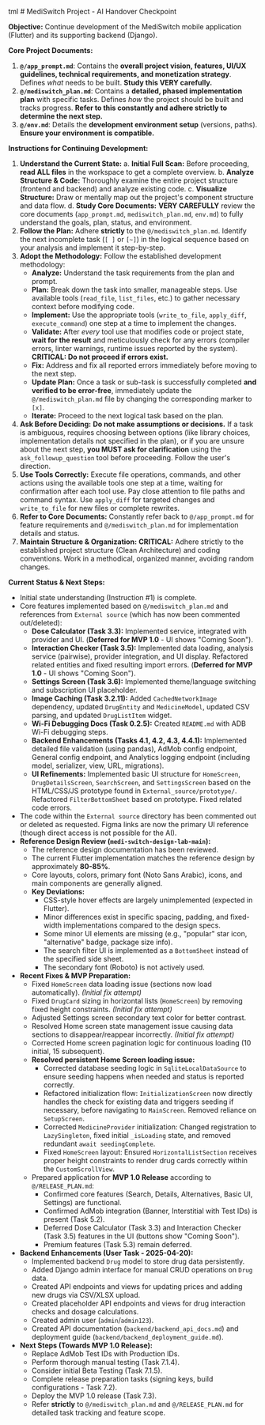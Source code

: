 tml # MediSwitch Project - AI Handover Checkpoint

**Objective:** Continue development of the MediSwitch mobile application (Flutter) and its supporting backend (Django).

**Core Project Documents:**

1.  **`@/app_prompt.md`**: Contains the **overall project vision, features, UI/UX guidelines, technical requirements, and monetization strategy**. Defines *what* needs to be built. **Study this VERY carefully.**
2.  **`@/mediswitch_plan.md`**: Contains a **detailed, phased implementation plan** with specific tasks. Defines *how* the project should be built and tracks progress. **Refer to this constantly and adhere strictly to determine the next step.**
3.  **`@/env.md`**: Details the **development environment setup** (versions, paths). **Ensure your environment is compatible.**

**Instructions for Continuing Development:**

1.  **Understand the Current State:**
    a.  **Initial Full Scan:** Before proceeding, **read ALL files** in the workspace to get a complete overview.
    b.  **Analyze Structure & Code:** Thoroughly examine the entire project structure (frontend and backend) and analyze existing code.
    c.  **Visualize Structure:** Draw or mentally map out the project's component structure and data flow.
    d.  **Study Core Documents:** **VERY CAREFULLY** review the core documents (`app_prompt.md`, `mediswitch_plan.md`, `env.md`) to fully understand the goals, plan, status, and environment.
2.  **Follow the Plan:** Adhere **strictly** to the `@/mediswitch_plan.md`. Identify the next incomplete task (`[ ]` or `[~]`) in the logical sequence based on your analysis and implement it step-by-step.
3.  **Adopt the Methodology:** Follow the established development methodology:
    *   **Analyze:** Understand the task requirements from the plan and prompt.
    *   **Plan:** Break down the task into smaller, manageable steps. Use available tools (`read_file`, `list_files`, etc.) to gather necessary context before modifying code.
    *   **Implement:** Use the appropriate tools (`write_to_file`, `apply_diff`, `execute_command`) one step at a time to implement the changes.
    *   **Validate:** After *every* tool use that modifies code or project state, **wait for the result** and meticulously check for any errors (compiler errors, linter warnings, runtime issues reported by the system). **CRITICAL: Do not proceed if errors exist.**
    *   **Fix:** Address and fix all reported errors immediately before moving to the next step.
    *   **Update Plan:** Once a task or sub-task is successfully completed **and verified to be error-free**, immediately update the `@/mediswitch_plan.md` file by changing the corresponding marker to `[x]`.
    *   **Iterate:** Proceed to the next logical task based on the plan.
4.  **Ask Before Deciding:** **Do not make assumptions or decisions.** If a task is ambiguous, requires choosing between options (like library choices, implementation details not specified in the plan), or if you are unsure about the next step, **you MUST ask for clarification** using the `ask_followup_question` tool before proceeding. Follow the user's direction.
5.  **Use Tools Correctly:** Execute file operations, commands, and other actions using the available tools one step at a time, waiting for confirmation after each tool use. Pay close attention to file paths and command syntax. Use `apply_diff` for targeted changes and `write_to_file` for new files or complete rewrites.
6.  **Refer to Core Documents:** Constantly refer back to `@/app_prompt.md` for feature requirements and `@/mediswitch_plan.md` for implementation details and status.
7.  **Maintain Structure & Organization:** **CRITICAL:** Adhere strictly to the established project structure (Clean Architecture) and coding conventions. Work in a methodical, organized manner, avoiding random changes.


**Current Status & Next Steps:**

*   Initial state understanding (Instruction #1) is complete.
*   Core features implemented based on `@/mediswitch_plan.md` and references from `External source` (which has now been commented out/deleted):
    *   **Dose Calculator (Task 3.3):** Implemented service, integrated with provider and UI. (**Deferred for MVP 1.0** - UI shows "Coming Soon").
    *   **Interaction Checker (Task 3.5):** Implemented data loading, analysis service (pairwise), provider integration, and UI display. Refactored related entities and fixed resulting import errors. (**Deferred for MVP 1.0** - UI shows "Coming Soon").
    *   **Settings Screen (Task 3.6):** Implemented theme/language switching and subscription UI placeholder.
    *   **Image Caching (Task 3.2.11):** Added `CachedNetworkImage` dependency, updated `DrugEntity` and `MedicineModel`, updated CSV parsing, and updated `DrugListItem` widget.
    *   **Wi-Fi Debugging Docs (Task 0.2.5):** Created `README.md` with ADB Wi-Fi debugging steps.
    *   **Backend Enhancements (Tasks 4.1, 4.2, 4.3, 4.4.1):** Implemented detailed file validation (using pandas), AdMob config endpoint, General config endpoint, and Analytics logging endpoint (including model, serializer, view, URL, migrations).
    *   **UI Refinements:** Implemented basic UI structure for `HomeScreen`, `DrugDetailsScreen`, `SearchScreen`, and `SettingsScreen` based on the HTML/CSS/JS prototype found in `External_source/prototype/`. Refactored `FilterBottomSheet` based on prototype. Fixed related code errors.
*   The code within the `External source` directory has been commented out or deleted as requested. Figma links are now the primary UI reference (though direct access is not possible for the AI).
*   **Reference Design Review (`medi-switch-design-lab-main`):**
    *   The reference design documentation has been reviewed.
    *   The current Flutter implementation matches the reference design by approximately **80-85%**.
    *   Core layouts, colors, primary font (Noto Sans Arabic), icons, and main components are generally aligned.
    *   **Key Deviations:**
        *   CSS-style hover effects are largely unimplemented (expected in Flutter).
        *   Minor differences exist in specific spacing, padding, and fixed-width implementations compared to the design specs.
        *   Some minor UI elements are missing (e.g., "popular" star icon, "alternative" badge, package size info).
        *   The search filter UI is implemented as a `BottomSheet` instead of the specified side sheet.
        *   The secondary font (Roboto) is not actively used.
*   **Recent Fixes & MVP Preparation:**
    *   Fixed `HomeScreen` data loading issue (sections now load automatically). *(Initial fix attempt)*
    *   Fixed `DrugCard` sizing in horizontal lists (`HomeScreen`) by removing fixed height constraints. *(Initial fix attempt)*
    *   Adjusted Settings screen secondary text color for better contrast.
    *   Resolved Home screen state management issue causing data sections to disappear/reappear incorrectly. *(Initial fix attempt)*
    *   Corrected Home screen pagination logic for continuous loading (10 initial, 15 subsequent).
    *   **Resolved persistent Home Screen loading issue:**
        *   Corrected database seeding logic in `SqliteLocalDataSource` to ensure seeding happens when needed and status is reported correctly.
        *   Refactored initialization flow: `InitializationScreen` now directly handles the check for existing data and triggers seeding if necessary, before navigating to `MainScreen`. Removed reliance on `SetupScreen`.
        *   Corrected `MedicineProvider` initialization: Changed registration to `LazySingleton`, fixed initial `_isLoading` state, and removed redundant `await seedingComplete`.
        *   Fixed `HomeScreen` layout: Ensured `HorizontalListSection` receives proper height constraints to render drug cards correctly within the `CustomScrollView`.
    *   Prepared application for **MVP 1.0 Release** according to `@/RELEASE_PLAN.md`:
        *   Confirmed core features (Search, Details, Alternatives, Basic UI, Settings) are functional.
        *   Confirmed AdMob integration (Banner, Interstitial with Test IDs) is present (Task 5.2).
        *   Deferred Dose Calculator (Task 3.3) and Interaction Checker (Task 3.5) features in the UI (buttons show "Coming Soon").
        *   Premium features (Task 5.3) remain deferred.
*   **Backend Enhancements (User Task - 2025-04-20):**
    *   Implemented backend `Drug` model to store drug data persistently.
    *   Added Django admin interface for manual CRUD operations on `Drug` data.
    *   Created API endpoints and views for updating prices and adding new drugs via CSV/XLSX upload.
    *   Created placeholder API endpoints and views for drug interaction checks and dosage calculations.
    *   Created admin user (`admin`/`admin123`).
    *   Created API documentation (`backend/backend_api_docs.md`) and deployment guide (`backend/backend_deployment_guide.md`).
*   **Next Steps (Towards MVP 1.0 Release):**
    *   Replace AdMob Test IDs with Production IDs.
    *   Perform thorough manual testing (Task 7.1.4).
    *   Consider initial Beta Testing (Task 7.1.5).
    *   Complete release preparation tasks (signing keys, build configurations - Task 7.2).
    *   Deploy the MVP 1.0 release (Task 7.3).
    *   Refer **strictly** to `@/mediswitch_plan.md` and `@/RELEASE_PLAN.md` for detailed task tracking and feature scope.
